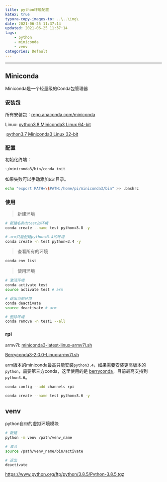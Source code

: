 ```yaml
---
title: python环境配置
katex: true
typora-copy-images-to: ..\..\img\
date: 2021-06-25 11:37:14
updated: 2021-06-25 11:37:14
tags:
	- python
	- miniconda
	- venv
categories: Default
---
```




<!-- more -->

---

## Miniconda

Miniconda是一个轻量级的Conda包管理器

### 安装包

所有安装包：[repo.anaconda.com/miniconda](https://repo.anaconda.com/miniconda/)

Linux: [python3.8 Miniconda3 Linux 64-bit](https://repo.anaconda.com/miniconda/Miniconda3-latest-Linux-x86_64.sh)

​			[python3.7 Miniconda3 Linux 32-bit](https://repo.anaconda.com/miniconda/Miniconda3-latest-Linux-x86.sh)



### 配置

初始化终端：

```bash
~/miniconda3/bin/conda init
```

如果失败可以手动添加`bin`目录。

```bash
echo "export PATH=\$PATH:/home/pi/miniconda3/bin" >> .bashrc
```



### 使用

> 新建环境

```bash
# 新建名称为test的环境
conda create --name test python=3.8 -y

# arm只能创建python=3.4的环境
conda create -n test python=3.4 -y
```



> 查看所有的环境

```bash
conda env list
```



> 使用环境

```bash
# 激活环境
conda activate test
source activate test # arm

# 退出当前环境
conda deactivate
source deactivate # arm

# 删除环境
conda remove -n test1 --all
```



### rpi

armv7l: [miniconda3-latest-linux-armv7l.sh](https://repo.anaconda.com/miniconda/Miniconda3-latest-Linux-armv7l.sh)

[Berryconda3-2.0.0-Linux-armv7l.sh](https://github.com/jjhelmus/berryconda/releases/download/v2.0.0/Berryconda3-2.0.0-Linux-armv7l.sh)

arm版本的miniconda最高只能安装`python3.4`，如果需要安装更高版本的`python`，需要第三方conda，这里使用的是 [berryconda](https://github.com/jjhelmus/berryconda)，目前最高支持到`python3.6`。

```bash
conda config --add channels rpi

conda create --name test python=3.6 -y
```





## venv

python自带的虚拟环境模块

```bash
# 新建
python -m venv /path/venv_name

# 激活
source /path/venv_name/bin/activate

# 退出
deactivate
```



https://www.python.org/ftp/python/3.8.5/Python-3.8.5.tgz



<!-- Q.E.D. -->